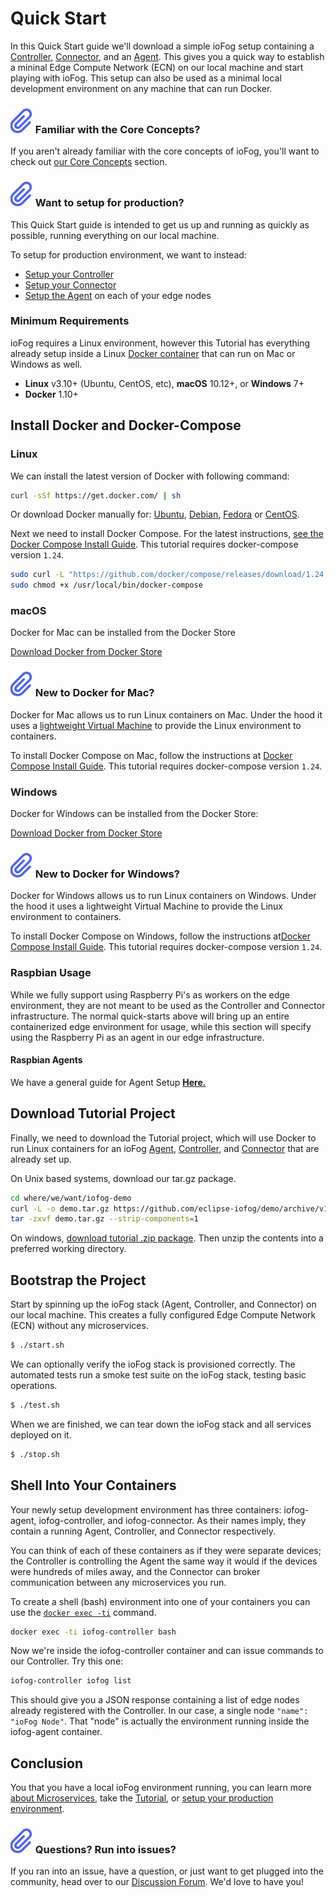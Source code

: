 # Quick Start

In this Quick Start guide we'll download a simple ioFog setup containing a [Controller](../controllers/overview.html), [Connector](../connectors/overview.html), and an [Agent](../agents/overview.html). This gives you a quick way to establish a mininal Edge Compute Network (ECN) on our local machine and start playing with ioFog. This setup can also be used as a minimal local development environment on any machine that can run Docker.

<aside class="notifications note">
  <h3><img src="/images/icos/ico-note.svg" alt=""> Familiar with the Core Concepts?</h3>
  <p>If you aren't already familiar with the core concepts of ioFog, you'll want to check out <a href="../getting-started/core-concepts.html">our Core Concepts</a> section.</p>
</aside>

<aside class="notifications note">
  <h3><img src="/images/icos/ico-note.svg" alt=""> Want to setup for production?</h3>
  <p>This Quick Start guide is intended to get us up and running as quickly as possible, running everything on our local machine.</p>
  <p>To setup for production environment, we want to instead:
  </p>
  <ul>
      <li><a href="setup-your-controllers.html">Setup your Controller</a></li>
      <li><a href="setup-your-connectors.html">Setup your Connector</a></li>
      <li><a href="setup-your-agents.html">Setup the Agent</a> on each of your edge nodes</li>
    </ul>
</aside>

### Minimum Requirements

ioFog requires a Linux environment, however this Tutorial has everything already setup inside a Linux [Docker container](https://docs.docker.com/get-started/) that can run on Mac or Windows as well.

- **Linux** v3.10+ (Ubuntu, CentOS, etc), **macOS** 10.12+, or **Windows** 7+
- **Docker** 1.10+

## Install Docker and Docker-Compose

### Linux

We can install the latest version of Docker with following command:

```bash
curl -sSf https://get.docker.com/ | sh
```

Or download Docker manually for: [Ubuntu](https://docs.docker.com/install/linux/docker-ce/ubuntu/), [Debian](https://docs.docker.com/install/linux/docker-ce/debian/), [Fedora](https://docs.docker.com/install/linux/docker-ce/fedora/) or [CentOS](https://docs.docker.com/install/linux/docker-ce/centos/).

Next we need to install Docker Compose. For the latest instructions, [see the Docker Compose Install Guide](https://docs.docker.com/compose/install/#install-compose). This tutorial requires docker-compose version `1.24`.

```bash
sudo curl -L "https://github.com/docker/compose/releases/download/1.24.0/docker-compose-$(uname -s)-$(uname -m)" -o /usr/local/bin/docker-compose
sudo chmod +x /usr/local/bin/docker-compose
```

### macOS

Docker for Mac can be installed from the Docker Store

[Download Docker from Docker Store](https://docs.docker.com/docker-for-mac/install/)

<aside class="notifications note">
  <h3><img src="/images/icos/ico-note.svg" alt=""> New to Docker for Mac?</h3>
  <p>Docker for Mac allows us to run Linux containers on Mac. Under the hood it uses a <a href="https://docs.docker.com/docker-for-mac/docker-toolbox/">lightweight Virtual Machine</a> to provide the Linux environment to containers.</p>
</aside>

To install Docker Compose on Mac, follow the instructions at [Docker Compose Install Guide](https://docs.docker.com/compose/install/#install-compose). This tutorial requires docker-compose version `1.24`.

### Windows

Docker for Windows can be installed from the Docker Store:

[Download Docker from Docker Store](https://docs.docker.com/docker-for-windows/install/)

<aside class="notifications note">
  <h3><img src="/images/icos/ico-note.svg" alt=""> New to Docker for Windows?</h3>
  <p>Docker for Windows allows us to run Linux containers on Windows. Under the hood it uses a lightweight Virtual Machine to provide the Linux environment to containers.</p>
</aside>

To install Docker Compose on Windows, follow the instructions at[Docker Compose Install Guide](https://docs.docker.com/compose/install/#install-compose). This tutorial requires docker-compose version `1.24`.

### Raspbian Usage

While we fully support using Raspberry Pi's as workers on the edge environment, they are not meant
to be used as the Controller and Connector infrastructure. The normal quick-starts above will bring up an entire containerized
edge environment for usage, while this section will specify using the Raspberry Pi as an agent in our
edge infrastructure.

#### Raspbian Agents

We have a general guide for Agent Setup [**Here.**](https://iofog.org/docs/1.3.0/getting-started/setup-your-agents.html)

## Download Tutorial Project

Finally, we need to download the Tutorial project, which will use Docker to run Linux containers for an ioFog [Agent](../agents/overview.html), [Controller](../controllers/overview.html), and [Connector](../connectors/overview.html) that are already set up.

On Unix based systems, download our tar.gz package.

```bash
cd where/we/want/iofog-demo
curl -L -o demo.tar.gz https://github.com/eclipse-iofog/demo/archive/v1.3.0.tar.gz
tar -zxvf demo.tar.gz --strip-components=1
```

On windows, [download tutorial .zip package](https://github.com/eclipse-iofog/demo/archive/v1.3.0.zip). Then unzip the contents into a preferred working directory.

## Bootstrap the Project

Start by spinning up the ioFog stack (Agent, Controller, and Connector) on our local machine. This creates a fully configured Edge Compute Network (ECN) without any microservices.

```sh
$ ./start.sh
```

We can optionally verify the ioFog stack is provisioned correctly. The automated tests run a smoke test suite on the ioFog stack, testing basic operations.

```sh
$ ./test.sh
```

When we are finished, we can tear down the ioFog stack and all services deployed on it.

```sh
$ ./stop.sh
```

## Shell Into Your Containers

Your newly setup development environment has three containers: iofog-agent, iofog-controller, and iofog-connector. As their names imply, they contain a running Agent, Controller, and Connector respectively.

You can think of each of these containers as if they were separate devices; the Controller is controlling the Agent the same way it would if the devices were hundreds of miles away, and the Connector can broker communication between any microservices you run.

To create a shell (bash) environment into one of your containers you can use the [`docker exec -ti`](https://docs.docker.com/engine/reference/commandline/exec/) command.

```sh
docker exec -ti iofog-controller bash
```

Now we're inside the iofog-controller container and can issue commands to our Controller. Try this one:

```sh
iofog-controller iofog list
```

This should give you a JSON response containing a list of edge nodes already registered with the Controller. In our case, a single node `"name": "ioFog Node"`. That "node" is actually the environment running inside the iofog-agent container.

## Conclusion

You that you have a local ioFog environment running, you can learn more [about Microservices](../microservices/overview.html), take the [Tutorial](../tutorial/introduction.html), or [setup your production environment](setup-your-controllers.html).

<aside class="notifications note">
  <h3><img src="/images/icos/ico-note.svg" alt=""> Questions? Run into issues?</h3>
  <p>If you ran into an issue, have a question, or just want to get plugged into the community, head over to our <a href="https://discuss.iofog.org/">Discussion Forum</a>. We'd love to have you!</p>
</aside>
